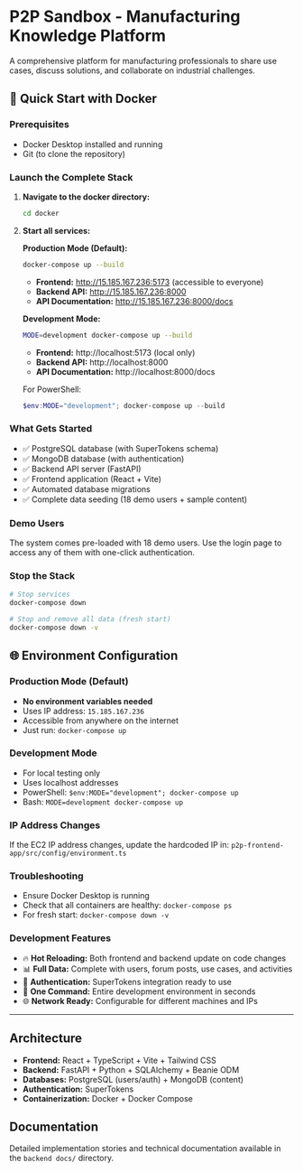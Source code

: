 # P2P Sandbox - Manufacturing Knowledge Platform

A comprehensive platform for manufacturing professionals to share use cases, discuss solutions, and collaborate on industrial challenges.

## 🚀 Quick Start with Docker

### Prerequisites
- Docker Desktop installed and running
- Git (to clone the repository)

### Launch the Complete Stack

1. **Navigate to the docker directory:**
   ```bash
   cd docker
   ```

2. **Start all services:**
   
   **Production Mode (Default):**
   ```bash
   docker-compose up --build
   ```
   - **Frontend:** http://15.185.167.236:5173 (accessible to everyone)
   - **Backend API:** http://15.185.167.236:8000
   - **API Documentation:** http://15.185.167.236:8000/docs

   **Development Mode:**
   ```bash
   MODE=development docker-compose up --build
   ```
   - **Frontend:** http://localhost:5173 (local only)
   - **Backend API:** http://localhost:8000
   - **API Documentation:** http://localhost:8000/docs

   For PowerShell:
   ```powershell
   $env:MODE="development"; docker-compose up --build
   ```

### What Gets Started
- ✅ PostgreSQL database (with SuperTokens schema)
- ✅ MongoDB database (with authentication)
- ✅ Backend API server (FastAPI)
- ✅ Frontend application (React + Vite)
- ✅ Automated database migrations
- ✅ Complete data seeding (18 demo users + sample content)

### Demo Users
The system comes pre-loaded with 18 demo users. Use the login page to access any of them with one-click authentication.

### Stop the Stack
```bash
# Stop services
docker-compose down

# Stop and remove all data (fresh start)
docker-compose down -v
```

## 🌐 Environment Configuration

### Production Mode (Default)
- **No environment variables needed**
- Uses IP address: `15.185.167.236`
- Accessible from anywhere on the internet
- Just run: `docker-compose up`

### Development Mode
- For local testing only
- Uses localhost addresses
- PowerShell: `$env:MODE="development"; docker-compose up`
- Bash: `MODE=development docker-compose up`

### IP Address Changes
If the EC2 IP address changes, update the hardcoded IP in:
`p2p-frontend-app/src/config/environment.ts`

### Troubleshooting
- Ensure Docker Desktop is running
- Check that all containers are healthy: `docker-compose ps`
- For fresh start: `docker-compose down -v`

### Development Features
- 🔥 **Hot Reloading:** Both frontend and backend update on code changes
- 📊 **Full Data:** Complete with users, forum posts, use cases, and activities
- 🔐 **Authentication:** SuperTokens integration ready to use
- 🐳 **One Command:** Entire development environment in seconds
- 🌐 **Network Ready:** Configurable for different machines and IPs

---

## Architecture
- **Frontend:** React + TypeScript + Vite + Tailwind CSS
- **Backend:** FastAPI + Python + SQLAlchemy + Beanie ODM
- **Databases:** PostgreSQL (users/auth) + MongoDB (content)
- **Authentication:** SuperTokens
- **Containerization:** Docker + Docker Compose

## Documentation
Detailed implementation stories and technical documentation available in the `backend docs/` directory.

